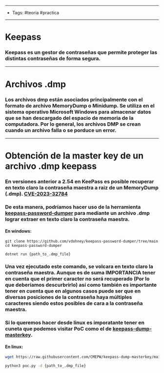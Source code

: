 -----
- Tags: #teoria #practica 
- ------
# Keepass 

### **Keepass** es un gestor de contraseñas que permite proteger las distintas contraseñas de forma segura. 
------
# Archivos .dmp

### Los archivos **dmp** están asociados principalmente con el formato de archivo MemoryDump o Minidump. Se utiliza en el sistema operativo Microsoft Windows para almacenar datos que se han descargado del espacio de memoria de la computadora. Por lo general, los archivos DMP se crean cuando un archivo falla o se porduce un error. 
-----
# Obtención de la master key de un archivo .dmp keepass 

### En versiones anterior a 2.54 en KeePass es posible recuperar en texto claro la contraseña maestra a raiz de un MemoryDump (**.dmp**). [CVE-2023-32784](https://github.com/keepassxreboot/keepassxc/discussions/9433)

### De esta manera, podríamos hacer uso de la herramienta [keepass-password-dumper](https://github.com/vdohney/keepass-password-dumper/blob/main/README.md) para mediante un archivo **.dmp** lograr extraer en texto claro la contraseña maestra. 

#### En windows:
```shell
git clone https://github.com/vdohney/keepass-password-dumper/tree/main
cd keepass-password-dumper

dotnet run {path_to_.dmp_file}
```

### Una vez ejecutado este comando, se volcara en texto claro la contraseña maestra. Aunque es de suma **IMPORTANCIA** tener en cuenta que el primer caracter no será recuperado (Por lo que deberíamos descurbrirlo) así como también es  importante tener en cuenta que en algunos casos puede ser que en diversas posiciones de la contraseña haya múltiples caracteres siendo estos posibles de cara a la contraseña maestra.

### Si lo queremos hacer desde linux es imporatante tener en cuneta que podemos visitar **PoC** como el de [keepass-dump-masterkey](https://github.com/CMEPW/keepass-dump-masterkey).

#### En linux:
```bash
wget https://raw.githubusercontent.com/CMEPW/keepass-dump-masterkey/main/poc.py

python3 poc.py -d {path_to_.dmp_file}
```
